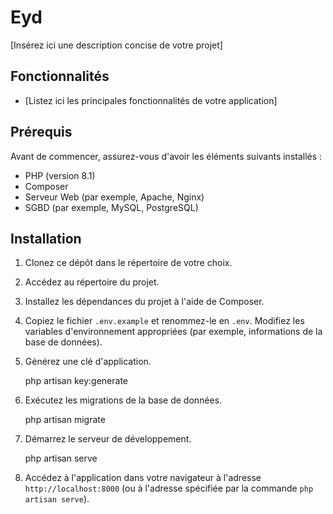 # Eyd

[Insérez ici une description concise de votre projet]

## Fonctionnalités

- [Listez ici les principales fonctionnalités de votre application]

## Prérequis

Avant de commencer, assurez-vous d'avoir les éléments suivants installés :

- PHP (version 8.1)
- Composer
- Serveur Web (par exemple, Apache, Nginx)
- SGBD (par exemple, MySQL, PostgreSQL)

## Installation

1. Clonez ce dépôt dans le répertoire de votre choix.

2. Accédez au répertoire du projet.

3. Installez les dépendances du projet à l'aide de Composer.

4. Copiez le fichier `.env.example` et renommez-le en `.env`. Modifiez les variables d'environnement appropriées (par exemple, informations de la base de données).

5. Générez une clé d'application.

   php artisan key:generate

6. Exécutez les migrations de la base de données.

   php artisan migrate

7. Démarrez le serveur de développement.

   php artisan serve

8. Accédez à l'application dans votre navigateur à l'adresse `http://localhost:8000` (ou à l'adresse spécifiée par la commande `php artisan serve`).
